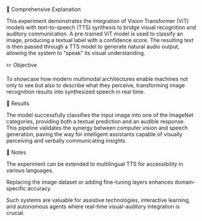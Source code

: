 🧠 Comprehensive Explanation

This experiment demonstrates the integration of Vision Transformer (ViT) models with text-to-speech (TTS) synthesis to bridge visual recognition and auditory communication.
A pre-trained ViT model is used to classify an image, producing a textual label with a confidence score. The resulting text is then passed through a TTS model to generate natural audio output, allowing the system to “speak” its visual understanding.

✏️ Objective

To showcase how modern multimodal architectures enable machines not only to see but also to describe what they perceive, transforming image recognition results into synthesized speech in real time.

📘 Results

The model successfully classifies the input image into one of the ImageNet categories, providing both a textual prediction and an audible response.
This pipeline validates the synergy between computer vision and speech generation, paving the way for intelligent assistants capable of visually perceiving and verbally communicating insights.

📗 Notes

The experiment can be extended to multilingual TTS for accessibility in various languages.

Replacing the image dataset or adding fine-tuning layers enhances domain-specific accuracy.

Such systems are valuable for assistive technologies, interactive learning, and autonomous agents where real-time visual-auditory integration is crucial.
